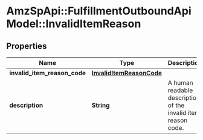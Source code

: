 # AmzSpApi::FulfillmentOutboundApiModel::InvalidItemReason

## Properties
Name | Type | Description | Notes
------------ | ------------- | ------------- | -------------
**invalid_item_reason_code** | [**InvalidItemReasonCode**](InvalidItemReasonCode.md) |  | 
**description** | **String** | A human readable description of the invalid item reason code. | 


